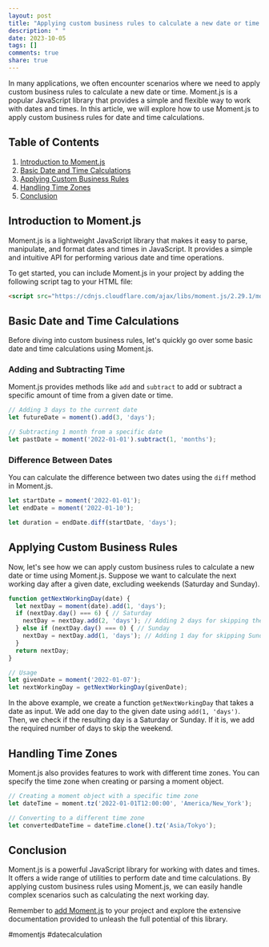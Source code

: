 ```yaml
---
layout: post
title: "Applying custom business rules to calculate a new date or time using Moment.js"
description: " "
date: 2023-10-05
tags: []
comments: true
share: true
---
```


In many applications, we often encounter scenarios where we need to apply custom business rules to calculate a new date or time. Moment.js is a popular JavaScript library that provides a simple and flexible way to work with dates and times. In this article, we will explore how to use Moment.js to apply custom business rules for date and time calculations.

## Table of Contents
1. [Introduction to Moment.js](#introduction-to-momentjs)
2. [Basic Date and Time Calculations](#basic-date-and-time-calculations)
3. [Applying Custom Business Rules](#applying-custom-business-rules)
4. [Handling Time Zones](#handling-time-zones)
5. [Conclusion](#conclusion)

## Introduction to Moment.js
Moment.js is a lightweight JavaScript library that makes it easy to parse, manipulate, and format dates and times in JavaScript. It provides a simple and intuitive API for performing various date and time operations.

To get started, you can include Moment.js in your project by adding the following script tag to your HTML file:
```html
<script src="https://cdnjs.cloudflare.com/ajax/libs/moment.js/2.29.1/moment.min.js"></script>
```

## Basic Date and Time Calculations
Before diving into custom business rules, let's quickly go over some basic date and time calculations using Moment.js.

### Adding and Subtracting Time
Moment.js provides methods like `add` and `subtract` to add or subtract a specific amount of time from a given date or time.

```javascript
// Adding 3 days to the current date
let futureDate = moment().add(3, 'days');

// Subtracting 1 month from a specific date
let pastDate = moment('2022-01-01').subtract(1, 'months');
```

### Difference Between Dates
You can calculate the difference between two dates using the `diff` method in Moment.js.

```javascript
let startDate = moment('2022-01-01');
let endDate = moment('2022-01-10');

let duration = endDate.diff(startDate, 'days');
```

## Applying Custom Business Rules
Now, let's see how we can apply custom business rules to calculate a new date or time using Moment.js. Suppose we want to calculate the next working day after a given date, excluding weekends (Saturday and Sunday).

```javascript
function getNextWorkingDay(date) {
  let nextDay = moment(date).add(1, 'days');
  if (nextDay.day() === 6) { // Saturday
    nextDay = nextDay.add(2, 'days'); // Adding 2 days for skipping the weekend
  } else if (nextDay.day() === 0) { // Sunday
    nextDay = nextDay.add(1, 'days'); // Adding 1 day for skipping Sunday
  }
  return nextDay;
}

// Usage
let givenDate = moment('2022-01-07');
let nextWorkingDay = getNextWorkingDay(givenDate);
```

In the above example, we create a function `getNextWorkingDay` that takes a date as input. We add one day to the given date using `add(1, 'days')`. Then, we check if the resulting day is a Saturday or Sunday. If it is, we add the required number of days to skip the weekend.

## Handling Time Zones
Moment.js also provides features to work with different time zones. You can specify the time zone when creating or parsing a moment object.

```javascript
// Creating a moment object with a specific time zone
let dateTime = moment.tz('2022-01-01T12:00:00', 'America/New_York');

// Converting to a different time zone
let convertedDateTime = dateTime.clone().tz('Asia/Tokyo');
```

## Conclusion
Moment.js is a powerful JavaScript library for working with dates and times. It offers a wide range of utilities to perform date and time calculations. By applying custom business rules using Moment.js, we can easily handle complex scenarios such as calculating the next working day.

Remember to [add Moment.js](https://momentjs.com/) to your project and explore the extensive documentation provided to unleash the full potential of this library.

#momentjs #datecalculation